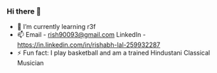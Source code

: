 ### Hi there 👋
- 🌱 I’m currently learning r3f
- 📫
Email - rish90093@gmail.com
LinkedIn - https://in.linkedin.com/in/rishabh-lal-259932287
- ⚡ Fun fact: I play basketball and am a trained Hindustani Classical Musician

<!--
**Rishblol/Rishblol** is a ✨ _special_ ✨ repository because its `README.md` (this file) appears on your GitHub profile.

Here are some ideas to get you started:

- 🔭 I’m currently working on ...
- 🌱 I’m currently learning ...
- 👯 I’m looking to collaborate on ...
- 🤔 I’m looking for help with ...
- 💬 Ask me about ...
- 📫 How to reach me: ...
- 😄 Pronouns: ...
- ⚡ Fun fact: ...
-->
